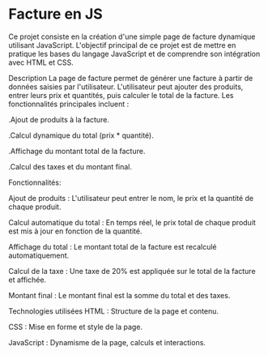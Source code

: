 # Facture en JS
Ce projet consiste en la création d'une simple page de facture dynamique utilisant JavaScript. L'objectif principal de ce projet est de mettre en pratique les bases du langage JavaScript et de comprendre son intégration avec HTML et CSS.

Description
La page de facture permet de générer une facture à partir de données saisies par l'utilisateur. L'utilisateur peut ajouter des produits, entrer leurs prix et quantités, puis calculer le total de la facture. Les fonctionnalités principales incluent :

.Ajout de produits à la facture.

.Calcul dynamique du total (prix * quantité).

.Affichage du montant total de la facture.

.Calcul des taxes et du montant final.

Fonctionnalités:

Ajout de produits : L'utilisateur peut entrer le nom, le prix et la quantité de chaque produit.

Calcul automatique du total : En temps réel, le prix total de chaque produit est mis à jour en fonction de la quantité.

Affichage du total : Le montant total de la facture est recalculé automatiquement.

Calcul de la taxe : Une taxe de 20% est appliquée sur le total de la facture et affichée.

Montant final : Le montant final est la somme du total et des taxes.

Technologies utilisées
HTML : Structure de la page et contenu.

CSS : Mise en forme et style de la page.

JavaScript : Dynamisme de la page, calculs et interactions.
